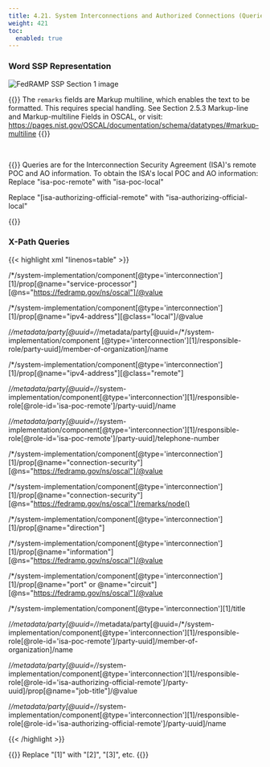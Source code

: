 ```yaml
---
title: 4.21. System Interconnections and Authorized Connections (Queries) 
weight: 421
toc:
  enabled: true
---
```



### **Word SSP Representation**

<img src="/img/ssp-figure-4_21.png" alt="FedRAMP SSP Section 1 image">

<!-- <img src="/img/ssp-figure-4_21_1.png" alt="FedRAMP SSP Section 1 image 1"> -->


{{<callout>}}
The ```remarks``` fields are Markup multiline, which enables the text to be formatted. This requires special handling. See Section 2.5.3 Markup-line and Markup-multiline Fields in OSCAL, or visit:<br> https://pages.nist.gov/OSCAL/documentation/schema/datatypes/#markup-multiline
{{</callout>}}

<br>

{{<callout>}}
Queries are for the Interconnection Security Agreement (ISA)'s remote POC and AO information. To obtain the ISA's local POC and AO information:<br>
Replace "isa-poc-remote" with "isa-poc-local"<br>

Replace "[isa-authorizing-official-remote" with "isa-authorizing-official-local"

{{</callout>}}

### **X-Path Queries**

{{< highlight xml "linenos=table" >}}
<!-- (11-1) Service Processor (SP): -->
/*/system-implementation/component[@type='interconnection'][1]/prop[@name="service-processor"][@ns="https://fedramp.gov/ns/oscal"]/@value

<!-- (11-1) IP Address and Interface: -->
/*/system-implementation/component[@type='interconnection'][1]/prop[@name="ipv4-address"][@class="local"]/@value

<!-- (11-1) External Organization Name ...: -->
/*/metadata/party[@uuid=/*/metadata/party[@uuid=/*/system-implementation/component [@type='interconnection'][1]/responsible-role/party-uuid]/member-of-organization]/name

<!-- AND IP Address of System: -->
/*/system-implementation/component[@type='interconnection'][1]/prop[@name="ipv4-address"][@class="remote"]

<!-- (11-1)External Point of Contact: -->
/*/metadata/party[@uuid=/*/system-implementation/component[@type='interconnection'][1]/responsible-role[@role-id='isa-poc-remote']/party-uuid]/name

<!-- AND Phone Number:  -->
/*/metadata/party[@uuid=/*/system-implementation/component[@type='interconnection'][1]/responsible-role[@role-id='isa-poc-remote']/party-uuid]/telephone-number

<!-- (11-1) Connection Security: -->
/*/system-implementation/component[@type='interconnection'][1]/prop[@name="connection-security"][@ns="https://fedramp.gov/ns/oscal"]/@value

<!-- (11-1) Connection Security - Remark (required if "other"): -->
/*/system-implementation/component[@type='interconnection'][1]/prop[@name="connection-security"][@ns="https://fedramp.gov/ns/oscal"]/remarks/node()

<!-- (11-1)Data Direction (may be more than one result): -->
/*/system-implementation/component[@type='interconnection'][1]/prop[@name="direction"]

<!-- (11-1) Information Being Transmitted: -->
/*/system-implementation/component[@type='interconnection'][1]/prop[@name="information"][@ns="https://fedramp.gov/ns/oscal"]/@value

<!-- (11-1)Port or Circuit Numbers: -->
/*/system-implementation/component[@type='interconnection'][1]/prop[@name="port" or @name="circuit"][@ns="https://fedramp.gov/ns/oscal"]/@value

<!-- (13-3) Authorized Connections Information System Name: -->
/*/system-implementation/component[@type='interconnection'][1]/title

<!-- (13-3)Name of Organization CSP Name System Connects To [same as (11-1) External Org Name]: -->
/*/metadata/party[@uuid=/*/metadata/party[@uuid=/*/system-implementation/component[@type='interconnection'][1]/responsible-role[@role-id='isa-poc-remote']/party-uuid]/member-of-organization]/name

<!-- (13-3) Role of Person Who Signed Connection Agreement (Remote) -->
/*/metadata/party[@uuid=/*/system-implementation/component[@type='interconnection'][1]/responsible-role[@role-id='isa-authorizing-official-remote']/party-uuid]/prop[@name="job-title"]/@value

<!-- (13-3) Name of Person Who Signed Connection Agreement (Remote) [same as (11-1)] -->
/*/metadata/party[@uuid=/*/system-implementation/component[@type='interconnection'][1]/responsible-role[@role-id='isa-authorizing-official-remote']/party-uuid]/name

{{< /highlight >}}

{{<callout>}}
Replace "[1]" with "[2]", "[3]", etc.
{{</callout>}}